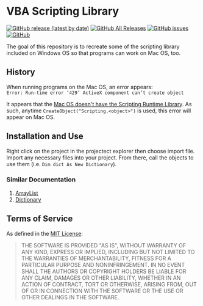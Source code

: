 # VBA Scripting Library
[![GitHub release (latest by date)](https://img.shields.io/github/v/release/TheEric960/VBA-Scripting-Library)](https://github.com/TheEric960/VBA-Scripting-Library/releases)
[![GitHub All Releases](https://img.shields.io/github/downloads/TheEric960/VBA-Scripting-Library/total)](https://github.com/TheEric960/VBA-Scripting-Library/releases/latest)
[![GitHub issues](https://img.shields.io/github/issues/TheEric960/VBA-Scripting-Library)](https://github.com/TheEric960/VBA-Scripting-Library/issues)
[![GitHub](https://img.shields.io/github/license/TheEric960/VBA-Scripting-Library)](https://github.com/TheEric960/VBA-Scripting-Library/blob/master/LICENSE)

The goal of this repository is to recreate some of the scripting library included
on Windows OS so that programs can work on Mac OS, too.

## History
When running programs on the Mac OS, an error appears:<br>
`Error: Run-time error ’429’ ActiveX component can’t create object`

It appears that the 
[Mac OS doesn't have the Scripting Runtime Library](https://stackoverflow.com/questions/4670420/how-can-i-install-use-scripting-filesystemobject-in-excel-2010-for-mac). 
As such, anytime `CreateObject("Scripting.<object>")` is used, this error will appear on Mac OS.

## Installation and Use
Right click on the project in the projectect explorer then choose import file. Import any necessary files into your project. From there, call the objects to use them (i.e. `Dim dict As New Dictionary`).

### Similar Documentation
1. [ArrayList](https://excelmacromastery.com/vba-arraylist/)
1. [Dictionary](https://excelmacromastery.com/vba-dictionary/)

## Terms of Service
As defined in the [MIT License](https://github.com/TheEric960/VBA-Scripting-Library/blob/master/LICENSE):
> THE SOFTWARE IS PROVIDED "AS IS", WITHOUT WARRANTY OF ANY KIND, EXPRESS OR
IMPLIED, INCLUDING BUT NOT LIMITED TO THE WARRANTIES OF MERCHANTABILITY,
FITNESS FOR A PARTICULAR PURPOSE AND NONINFRINGEMENT. IN NO EVENT SHALL THE
AUTHORS OR COPYRIGHT HOLDERS BE LIABLE FOR ANY CLAIM, DAMAGES OR OTHER
LIABILITY, WHETHER IN AN ACTION OF CONTRACT, TORT OR OTHERWISE, ARISING FROM,
OUT OF OR IN CONNECTION WITH THE SOFTWARE OR THE USE OR OTHER DEALINGS IN THE
SOFTWARE.
